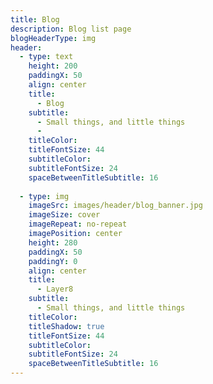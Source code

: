 ```yaml
---
title: Blog
description: Blog list page
blogHeaderType: img
header:
  - type: text
    height: 200
    paddingX: 50
    align: center
    title:
      - Blog
    subtitle: 
      - Small things, and little things
      - 
    titleColor: 
    titleFontSize: 44
    subtitleColor: 
    subtitleFontSize: 24
    spaceBetweenTitleSubtitle: 16
  
  - type: img
    imageSrc: images/header/blog_banner.jpg
    imageSize: cover
    imageRepeat: no-repeat
    imagePosition: center
    height: 280
    paddingX: 50
    paddingY: 0
    align: center
    title:
      - Layer8
    subtitle:
      - Small things, and little things
    titleColor: 
    titleShadow: true
    titleFontSize: 44
    subtitleColor:
    subtitleFontSize: 24
    spaceBetweenTitleSubtitle: 16
---
```

